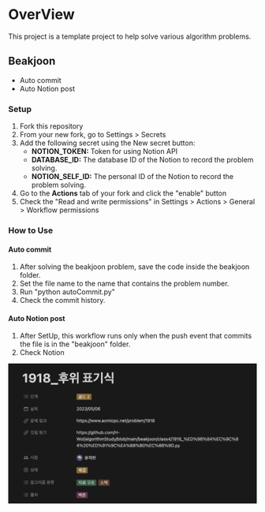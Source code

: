 # OverView

This project is a template project to help solve various algorithm problems.

## Beakjoon

- Auto commit
- Auto Notion post

### Setup

1. Fork this repository
2. From your new fork, go to Settings > Secrets
3. Add the following secret using the New secret button:
   - **NOTION_TOKEN:** Token for using Notion API
   - **DATABASE_ID:** The database ID of the Notion to record the problem solving.
   - **NOTION_SELF_ID:** The personal ID of the Notion to record the problem solving.
4. Go to the **Actions** tab of your fork and click the "enable" button
5. Check the "Read and write permissions" in Settings > Actions > General > Workflow permissions

### How to Use

#### Auto commit

1. After solving the beakjoon problem, save the code inside the beakjoon folder.
2. Set the file name to the name that contains the problem number.
3. Run "python autoCommit.py"
4. Check the commit history.

#### Auto Notion post

1. After SetUp, this workflow runs only when the push event that commits the file is in the "beakjoon" folder.
2. Check Notion

<img src ="https://raw.githubusercontent.com/H-Wol/algorithmStudyTemplate/main/images/notion_screenshot.png">
